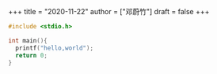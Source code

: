 +++
title = "2020-11-22"
author = ["邓蔚竹"]
draft = false
+++

```C
#include <stdio.h>

int main(){
  printf("hello,world");
  return 0;
}

```